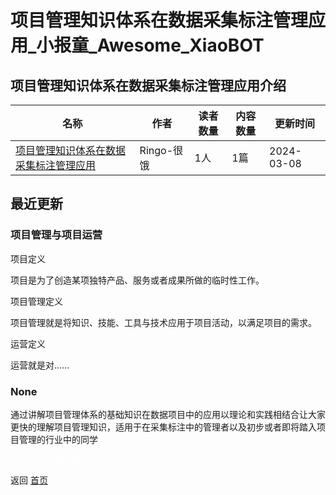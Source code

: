 # 项目管理知识体系在数据采集标注管理应用_小报童_Awesome_XiaoBOT

## 项目管理知识体系在数据采集标注管理应用介绍
>   
  


|名称|作者|读者数量|内容数量|更新时间|
|---|---|---|---|---|
|[项目管理知识体系在数据采集标注管理应用](https://xiaobot.net/p/950315?refer=0b133df9-27dc-423b-8101-639049001c13)|Ringo-很饿|1人|1篇|2024-03-08|

## 最近更新
### 项目管理与项目运营

项目定义

项目是为了创造某项独特产品、服务或者成果所做的临时性工作。

项目管理定义

项目管理就是将知识、技能、工具与技术应用于项目活动，以满足项目的需求。

运营定义

运营就是对......

### None

通过讲解项目管理体系的基础知识在数据项目中的应用以理论和实践相结合让大家更快的理解项目管理知识，适用于在采集标注中的管理者以及初步或者即将踏入项目管理的行业中的同学


<a href="https://github.com/Reno9527/awesome-xiaobot" style="color: white; text-decoration: none;">awesome-xiaobot</a>

返回 [首页](../README.md)
